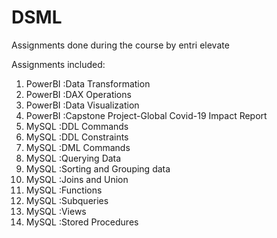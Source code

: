 # DSML
Assignments done during the course by entri elevate

Assignments included: 
1. PowerBI :Data Transformation
2. PowerBI :DAX Operations
3. PowerBI :Data Visualization
4. PowerBI :Capstone Project-Global Covid-19 Impact Report
5.  MySQL  :DDL Commands
6.  MySQL  :DDL Constraints
7.  MySQL  :DML Commands
8.  MySQL  :Querying Data
9.  MySQL  :Sorting and Grouping data
10. MySQL  :Joins and Union
11. MySQL  :Functions
12. MySQL  :Subqueries
13. MySQL  :Views
14. MySQL  :Stored Procedures

